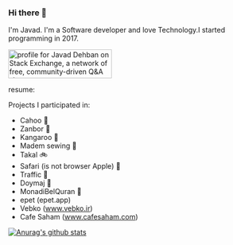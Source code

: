 ### Hi there 👋
I'm Javad. I'm a Software developer and love Technology.I started programming in 2017.

   <a href="https://stackexchange.com/users/11246800/javad-dehban"><img src="https://stackexchange.com/users/flair/11246800.png" width="208" height="58" alt="profile for Javad Dehban on Stack Exchange, a network of free, community-driven Q&amp;A sites" title="profile for Javad Dehban on Stack Exchange, a network of free, community-driven Q&amp;A sites" /></a>

resume:

Projects I participated in:
- Cahoo 🌿
- Zanbor 🐝
- Kangaroo 🦘
- Madem sewing 🧵
- Takal 🚲 
- Safari (is not browser Apple) 🚗
- Traffic 🚖
- Doymaj 🍔 
- MonadiBelQuran 📿
- epet (epet.app)
- Vebko (www.vebko.ir)
- Cafe Saham (www.cafesaham.com)


<!--
**javaddehban/javaddehban** is a ✨ _special_ ✨ repository because its `README.md` (this file) appears on your GitHub profile.

Here are some ideas to get you started:

- 🔭 I’m currently working on ...
- 🌱 I’m currently learning ...
- 👯 I’m looking to collaborate on ...
- 🤔 I’m looking for help with ...
- 💬 Ask me about ...
- 📫 How to reach me: ...
- 😄 Pronouns: ...
- ⚡ Fun fact: ...
-->

[![Anurag's github stats](https://github-readme-stats.vercel.app/api?username=javaddehban&show_icons=true&theme=tokyonight)](https://github.com/javaddehban)



